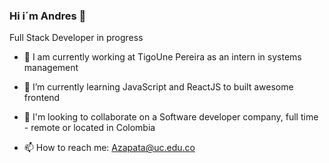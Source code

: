 ### Hi i´m Andres 👋

Full Stack Developer in progress

- 🔭 I am currently working at TigoUne Pereira as an intern in systems management 

- 🌱 I’m currently learning JavaScript and ReactJS to built awesome frontend

- 👯 I'm looking to collaborate on a Software developer company, full time - remote or located in Colombia

- 📫 How to reach me: Azapata@uc.edu.co



<!--
**AZapata27/AZapata27** is a ✨ _special_ ✨ repository because its `README.md` (this file) appears on your GitHub profile.

Here are some ideas to get you started:

- 🔭 I’m currently working on ...
- 🌱 I’m currently learning ...
- 👯 I’m looking to collaborate on ...
- 🤔 I’m looking for help with ...
- 💬 Ask me about ...
- 📫 How to reach me: ...
- 😄 Pronouns: ...
- ⚡ Fun fact: ...
-->
